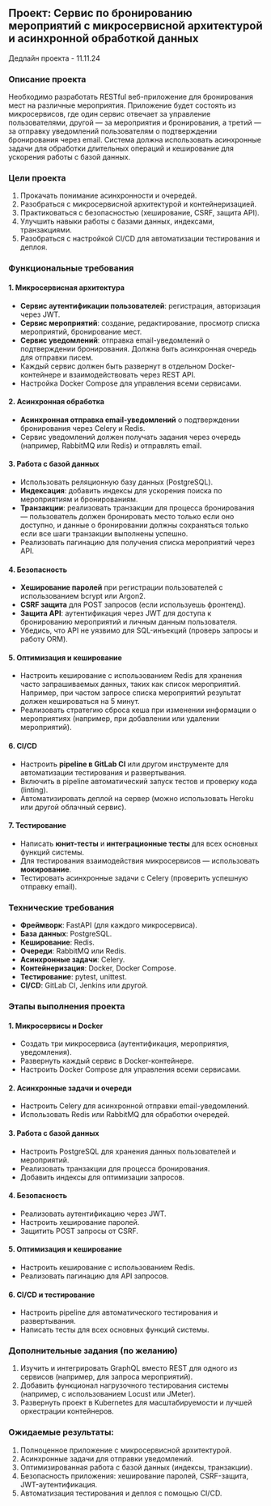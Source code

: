 ## Проект: Сервис по бронированию мероприятий с микросервисной архитектурой и асинхронной обработкой данных
Дедлайн проекта - 11.11.24

### Описание проекта
Необходимо разработать RESTful веб-приложение для бронирования мест на различные мероприятия. Приложение будет состоять из микросервисов, где один сервис отвечает за управление пользователями, другой — за мероприятия и бронирования, а третий — за отправку уведомлений пользователям о подтверждении бронирования через email. Система должна использовать асинхронные задачи для обработки длительных операций и кеширование для ускорения работы с базой данных.

### Цели проекта
1. Прокачать понимание асинхронности и очередей.
2. Разобраться с микросервисной архитектурой и контейнеризацией.
3. Практиковаться с безопасностью (хеширование, CSRF, защита API).
4. Улучшить навыки работы с базами данных, индексами, транзакциями.
5. Разобраться с настройкой CI/CD для автоматизации тестирования и деплоя.

### Функциональные требования

#### 1. Микросервисная архитектура
- **Сервис аутентификации пользователей**: регистрация, авторизация через JWT.
- **Сервис мероприятий**: создание, редактирование, просмотр списка мероприятий, бронирование мест.
- **Сервис уведомлений**: отправка email-уведомлений о подтверждении бронирования. Должна быть асинхронная очередь для отправки писем.
- Каждый сервис должен быть развернут в отдельном Docker-контейнере и взаимодействовать через REST API.
- Настройка Docker Compose для управления всеми сервисами.

#### 2. Асинхронная обработка
- **Асинхронная отправка email-уведомлений** о подтверждении бронирования через Celery и Redis.
- Сервис уведомлений должен получать задания через очередь (например, RabbitMQ или Redis) и отправлять email.

#### 3. Работа с базой данных
- Использовать реляционную базу данных (PostgreSQL).
- **Индексация**: добавить индексы для ускорения поиска по мероприятиям и бронированиям.
- **Транзакции**: реализовать транзакции для процесса бронирования — пользователь должен бронировать место только если оно доступно, и данные о бронировании должны сохраняться только если все шаги транзакции выполнены успешно.
- Реализовать пагинацию для получения списка мероприятий через API.

#### 4. Безопасность
- **Хеширование паролей** при регистрации пользователей с использованием bcrypt или Argon2.
- **CSRF защита** для POST запросов (если используешь фронтенд).
- **Защита API**: аутентификация через JWT для доступа к бронированию мероприятий и личным данным пользователя.
- Убедись, что API не уязвимо для SQL-инъекций (проверь запросы и работу ORM).

#### 5. Оптимизация и кеширование
- Настроить кеширование с использованием Redis для хранения часто запрашиваемых данных, таких как список мероприятий. Например, при частом запросе списка мероприятий результат должен кешироваться на 5 минут.
- Реализовать стратегию сброса кеша при изменении информации о мероприятиях (например, при добавлении или удалении мероприятий).

#### 6. CI/CD
- Настроить **pipeline в GitLab CI** или другом инструменте для автоматизации тестирования и развертывания.
- Включить в pipeline автоматический запуск тестов и проверку кода (linting).
- Автоматизировать деплой на сервер (можно использовать Heroku или другой облачный сервис).

#### 7. Тестирование
- Написать **юнит-тесты** и **интеграционные тесты** для всех основных функций системы.
- Для тестирования взаимодействия микросервисов — использовать **мокирование**.
- Тестировать асинхронные задачи с Celery (проверить успешную отправку email).

### Технические требования

- **Фреймворк**: FastAPI (для каждого микросервиса).
- **База данных**: PostgreSQL.
- **Кеширование**: Redis.
- **Очереди**: RabbitMQ или Redis.
- **Асинхронные задачи**: Celery.
- **Контейнеризация**: Docker, Docker Compose.
- **Тестирование**: pytest, unittest.
- **CI/CD**: GitLab CI, Jenkins или другой.

### Этапы выполнения проекта

#### 1. Микросервисы и Docker
- Создать три микросервиса (аутентификация, мероприятия, уведомления).
- Развернуть каждый сервис в Docker-контейнере.
- Настроить Docker Compose для управления всеми сервисами.

#### 2. Асинхронные задачи и очереди
- Настроить Celery для асинхронной отправки email-уведомлений.
- Использовать Redis или RabbitMQ для обработки очередей.

#### 3. Работа с базой данных
- Настроить PostgreSQL для хранения данных пользователей и мероприятий.
- Реализовать транзакции для процесса бронирования.
- Добавить индексы для оптимизации запросов.

#### 4. Безопасность
- Реализовать аутентификацию через JWT.
- Настроить хеширование паролей.
- Защитить POST запросы от CSRF.

#### 5. Оптимизация и кеширование
- Настроить кеширование с использованием Redis.
- Реализовать пагинацию для API запросов.

#### 6. CI/CD и тестирование
- Настроить pipeline для автоматического тестирования и развертывания.
- Написать тесты для всех основных функций системы.

### Дополнительные задания (по желанию)
1. Изучить и интегрировать GraphQL вместо REST для одного из сервисов (например, для запроса мероприятий).
2. Добавить функционал нагрузочного тестирования системы (например, с использованием Locust или JMeter).
3. Развернуть проект в Kubernetes для масштабируемости и лучшей оркестрации контейнеров.

### Ожидаемые результаты:
1. Полноценное приложение с микросервисной архитектурой.
2. Асинхронные задачи для отправки уведомлений.
3. Оптимизированная работа с базой данных (индексы, транзакции).
4. Безопасность приложения: хеширование паролей, CSRF-защита, JWT-аутентификация.
5. Автоматизация тестирования и деплоя с помощью CI/CD.
